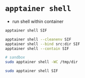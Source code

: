 # `apptainer shell`

- run shell within container

```bash
apptainer shell SIF

apptainer shell --cleanenv SIF
apptainer shell --bind src:dir SIF
apptainer shell --contain SIF
```

```bash
# sandbox 
sudo apptainer shell -WC /tmp/dir

sudo apptainer shell SIF
```
